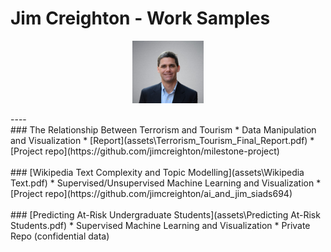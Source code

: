 # Jim Creighton - Work Samples
<p align="center">
  <img src="assets\Jim%20Creighton.jpg" height="100px"/>
</p>
----
<br />
### The Relationship Between Terrorism and Tourism
* Data Manipulation and Visualization  
* [Report](assets\Terrorism_Tourism_Final_Report.pdf)
* [Project repo](https://github.com/jimcreighton/milestone-project)
<br />
<br />
### [Wikipedia Text Complexity and Topic Modelling](assets\Wikipedia Text.pdf)  
* Supervised/Unsupervised Machine Learning and Visualization  
* [Project repo](https://github.com/jimcreighton/ai_and_jim_siads694)
<br />
<br />
### [Predicting At-Risk Undergraduate Students](assets\Predicting At-Risk Students.pdf)  
* Supervised Machine Learning and Visualization  
* Private Repo (confidential data)
